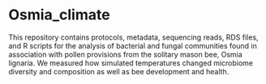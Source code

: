 # Osmia_climate

This repository contains protocols, metadata, sequencing reads, RDS files, and R scripts for the analysis of bacterial and fungal communities found in association with pollen provisions from the solitary mason bee, Osmia lignaria. We measured how simulated temperatures changed microbiome diversity and composition as well as bee development and health.

